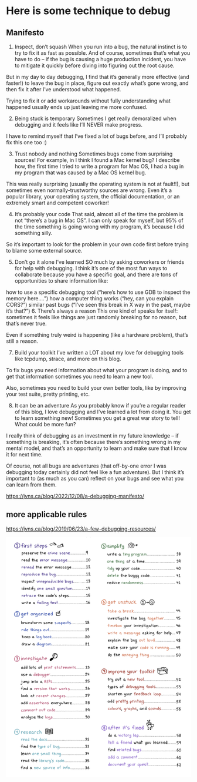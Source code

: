 # Here is some technique to debug

## Manifesto
1. Inspect, don’t squash
When you run into a bug, the natural instinct is to try to fix it as fast as possible. And of course, sometimes that’s what you have to do – if the bug is causing a huge production incident, you have to mitigate it quickly before diving into figuring out the root cause.

But in my day to day debugging, I find that it’s generally more effective (and faster!) to leave the bug in place, figure out exactly what’s gone wrong, and then fix it after I’ve understood what happened.

Trying to fix it or add workarounds without fully understanding what happened usually ends up just leaving me more confused.

2. Being stuck is temporary
Sometimes I get really demoralized when debugging and it feels like I’ll NEVER make progress.

I have to remind myself that I’ve fixed a lot of bugs before, and I’ll probably fix this one too :)

3. Trust nobody and nothing
Sometimes bugs come from surprising sources! For example, in I think I found a Mac kernel bug? I describe how, the first time I tried to write a program for Mac OS, I had a bug in my program that was caused by a Mac OS kernel bug.

This was really surprising (usually the operating system is not at fault!!), but sometimes even normally-trustworthy sources are wrong. Even it’s a popular library, your operating system, the official documentation, or an extremely smart and competent coworker!

4. It’s probably your code
That said, almost all of the time the problem is not “there’s a bug in Mac OS”. I can only speak for myself, but 95% of the time something is going wrong with my program, it’s because I did something silly.

So it’s important to look for the problem in your own code first before trying to blame some external source.

5. Don’t go it alone
I’ve learned SO much by asking coworkers or friends for help with debugging. I think it’s one of the most fun ways to collaborate because you have a specific goal, and there are tons of opportunities to share information like:

how to use a specific debugging tool (“here’s how to use GDB to inspect the memory here….”)
how a computer thing works (“hey, can you explain CORS?”)
similar past bugs (“I’ve seen this break in X way in the past, maybe it’s that?”)
6. There’s always a reason
This one kind of speaks for itself: sometimes it feels like things are just randomly breaking for no reason, but that’s never true.

Even if something truly weird is happening (like a hardware problem), that’s still a reason.

7. Build your toolkit
I’ve written a LOT about my love for debugging tools like tcpdump, strace, and more on this blog.

To fix bugs you need information about what your program is doing, and to get that information sometimes you need to learn a new tool.

Also, sometimes you need to build your own better tools, like by improving your test suite, pretty printing, etc.

8. It can be an adventure
As you probably know if you’re a regular reader of this blog, I love debugging and I’ve learned a lot from doing it. You get to learn something new! Sometimes you get a great war story to tell! What could be more fun?

I really think of debugging as an investment in my future knowledge – if something is breaking, it’s often because there’s something wrong in my mental model, and that’s an opportunity to learn and make sure that I know it for next time.

Of course, not all bugs are adventures (that off-by-one error I was debugging today certainly did not feel like a fun adventure). But I think it’s important to (as much as you can) reflect on your bugs and see what you can learn from them.

https://jvns.ca/blog/2022/12/08/a-debugging-manifesto/

## more applicable rules
https://jvns.ca/blog/2019/06/23/a-few-debugging-resources/

![zine debugging](debugging-zine.png)